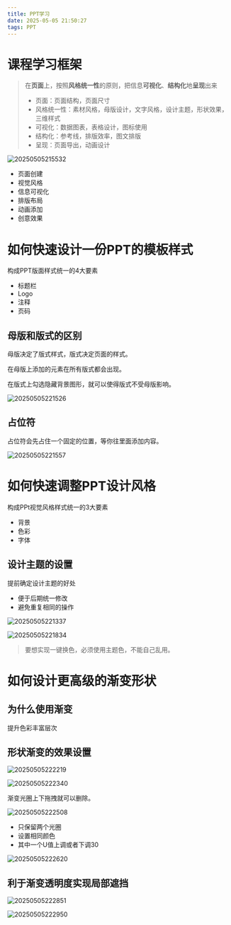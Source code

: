 ```yaml
---
title: PPT学习
date: 2025-05-05 21:50:27
tags: PPT
---
```


# 课程学习框架

> 在**页面**上，按照**风格统一性**的原则，把信息**可视化**、**结构化**地**呈现**出来
> - 页面：页面结构，页面尺寸
> - 风格统一性：素材风格，母版设计，文字风格，设计主题，形状效果，三维样式
> - 可视化：数据图表，表格设计，图标使用
> - 结构化：参考线，排版效率，图文排版
> - 呈现：页面导出，动画设计

![20250505215532](https://raw.githubusercontent.com/majialu-love-zouyutong/pictures/main/20250505215532.png)

- 页面创建
- 视觉风格
- 信息可视化
- 排版布局
- 动画添加
- 创意效果

# 如何快速设计一份PPT的模板样式

构成PPT版面样式统一的4大要素
- 标题栏
- Logo
- 注释
- 页码

## 母版和版式的区别

母版决定了版式样式，版式决定页面的样式。

在母版上添加的元素在所有版式都会出现。

在版式上勾选隐藏背景图形，就可以使得版式不受母版影响。

![20250505221526](https://raw.githubusercontent.com/majialu-love-zouyutong/pictures/main/20250505221526.png)

## 占位符

占位符会先占住一个固定的位置，等你往里面添加内容。

![20250505221557](https://raw.githubusercontent.com/majialu-love-zouyutong/pictures/main/20250505221557.png)

# 如何快速调整PPT设计风格

构成PPt视觉风格样式统一的3大要素

- 背景
- 色彩
- 字体

## 设计主题的设置

提前确定设计主题的好处

- 便于后期统一修改
- 避免重复相同的操作

![20250505221337](https://raw.githubusercontent.com/majialu-love-zouyutong/pictures/main/20250505221337.png)

![20250505221834](https://raw.githubusercontent.com/majialu-love-zouyutong/pictures/main/20250505221834.png)

> 要想实现一键换色，必须使用主题色，不能自己乱用。

# 如何设计更高级的渐变形状

## 为什么使用渐变

提升色彩丰富层次

## 形状渐变的效果设置

![20250505222219](https://raw.githubusercontent.com/majialu-love-zouyutong/pictures/main/20250505222219.png)


![20250505222340](https://raw.githubusercontent.com/majialu-love-zouyutong/pictures/main/20250505222340.png)

渐变光圈上下拖拽就可以删除。

![20250505222508](https://raw.githubusercontent.com/majialu-love-zouyutong/pictures/main/20250505222508.png)

- 只保留两个光圈
- 设置相同颜色
- 其中一个U值上调或者下调30

![20250505222620](https://raw.githubusercontent.com/majialu-love-zouyutong/pictures/main/20250505222620.png)

## 利于渐变透明度实现局部遮挡

![20250505222851](https://raw.githubusercontent.com/majialu-love-zouyutong/pictures/main/20250505222851.png)

![20250505222950](https://raw.githubusercontent.com/majialu-love-zouyutong/pictures/main/20250505222950.png)

